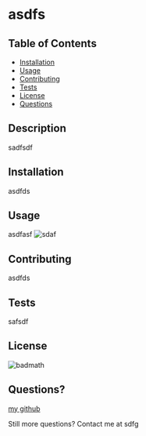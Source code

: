 
  # asdfs

  ## Table of Contents

  * [Installation](#installation)
  * [Usage](#usage)
  * [Contributing](#contributing)
  * [Tests](#tests)
  * [License](#license)
  * [Questions](#questions)

  ## Description
  sadfsdf
  ## Installation
  asdfds
  ## Usage
  asdfasf ![sdaf](asdasdfd)
  ## Contributing
  asdfds
  ## Tests
  safsdf
  ## License
  ![badmath](https://img.shields.io/badge/license-MIT-green)

  ## Questions? 
  [my github](https://www.github.com/adfsf)

  Still more questions? Contact me at sdfg
